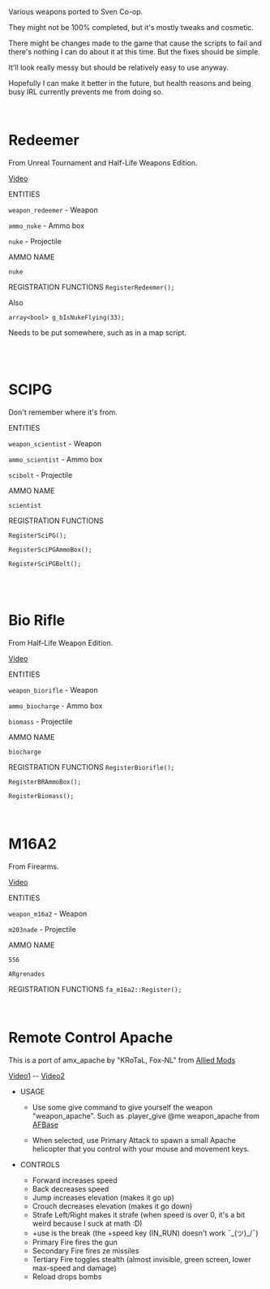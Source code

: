 Various weapons ported to Sven Co-op.

They might not be 100% completed, but it's mostly tweaks and cosmetic.

There might be changes made to the game that cause the scripts to fail and there's nothing I can do about it at this time. But the fixes should be simple.

It'll look really messy but should be relatively easy to use anyway.

Hopefully I can make it better in the future, but health reasons and being busy IRL currently prevents me from doing so.

<BR>

# Redeemer
From Unreal Tournament and Half-Life Weapons Edition.

[Video](https://youtu.be/Z9VHXZgFfbc)

ENTITIES

`weapon_redeemer` - Weapon

`ammo_nuke` - Ammo box

`nuke` - Projectile

AMMO NAME

`nuke`

REGISTRATION FUNCTIONS
`RegisterRedeemer();`

Also

`array<bool> g_bIsNukeFlying(33);`

Needs to be put somewhere, such as in a map script.


<BR>
<BR>

# SCIPG

Don't remember where it's from.

ENTITIES

`weapon_scientist` - Weapon

`ammo_scientist` - Ammo box

`scibolt` - Projectile

AMMO NAME

`scientist`


REGISTRATION FUNCTIONS

`RegisterSciPG();`

`RegisterSciPGAmmoBox();`

`RegisterSciPGBolt();`


<BR>
<BR>

# Bio Rifle

From Half-Life Weapon Edition.

[Video](https://youtu.be/0IRgOqIsMRg)

ENTITIES

`weapon_biorifle` - Weapon

`ammo_biocharge` - Ammo box

`biomass` - Projectile

AMMO NAME

`biocharge`

REGISTRATION FUNCTIONS
`RegisterBiorifle();`

`RegisterBRAmmoBox();`

`RegisterBiomass();`

<BR>

# M16A2

From Firearms.

[Video](https://youtu.be/ETlH_rKM_Ws)

ENTITIES

`weapon_m16a2` - Weapon

`m203nade` - Projectile

AMMO NAME

`556`

`ARgrenades`

REGISTRATION FUNCTIONS
`fa_m16a2::Register();`

<BR>

# Remote Control Apache

This is a port of amx_apache by "KRoTaL, Fox-NL" from [Allied Mods](https://forums.alliedmods.net/showthread.php?t=50638)

[Video1](https://youtu.be/FJpwvlEX4dY) -- [Video2](https://youtu.be/GMQKREr5uEU)


* USAGE
    * Use some give command to give yourself the weapon "weapon_apache".
Such as .player_give @me weapon_apache from [AFBase](https://github.com/Zode/AFBase)

    * When selected, use Primary Attack to spawn a small Apache helicopter that you control with your mouse and movement keys.


* CONTROLS
    * Forward increases speed
    * Back decreases speed
    * Jump increases elevation (makes it go up)
    * Crouch decreases elevation (makes it go down)
    * Strafe Left/Right makes it strafe (when speed is over 0, it's a bit weird because I suck at math :D)
    * +use is the break (the +speed key (IN_RUN) doesn't work ¯\_(ツ)_/¯)
    * Primary Fire fires the gun
    * Secondary Fire fires ze missiles
    * Tertiary Fire toggles stealth (almost invisible, green screen, lower max-speed and damage)
    * Reload drops bombs
